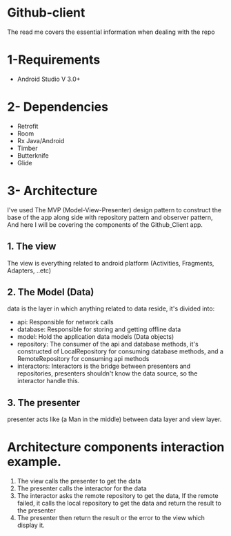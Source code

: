 # Github-client
The read me covers the essential information when dealing with the repo

# 1-Requirements
- Android Studio V 3.0+
# 2- Dependencies
- Retrofit
- Room
- Rx Java/Android
- Timber
- Butterknife
- Glide

# 3- Architecture
I've used The MVP (Model-View-Presenter) design pattern to construct the base of the app along side with repository pattern and observer pattern, And here I will be covering the components of the Github_Client app.

## 1. The view
The view is everything related to android platform (Activities, Fragments, Adapters, ..etc)

## 2. The Model (Data)
data is the layer in which anything related to data reside, it's divided into:
- api: Responsible for network calls 
- database: Responsible for storing and getting offline data
- model: Hold the application data models (Data objects)
- repository: The consumer of the api and database methods, it's constructed of LocalRepository for consuming database methods, and a RemoteRepository for consuming api methods
- interactors: Interactors is the bridge between presenters and repositories, presenters shouldn't know the data source, so the interactor handle this.

## 3. The presenter
presenter acts like (a Man in the middle) between data layer and view layer.

# Architecture components interaction example.
1. The view calls the presenter to get the data
2. The presenter calls the interactor for the data
3. The interactor asks the remote repository to get the data, If the remote failed, it calls the local repository to get the data and return the result to the presenter
4. The presenter then return the result or the error to the view which display it.

